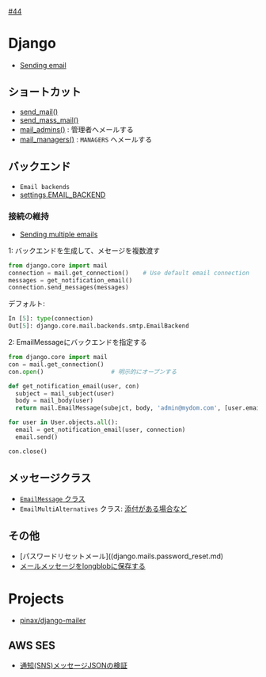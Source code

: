 [#44](https://github.com/hdknr/annotated-django/issues/44)

# Django

- [Sending email](https://docs.djangoproject.com/en/2.0/topics/email//)

## ショートカット

- [send_mail()](https://docs.djangoproject.com/en/2.0/topics/email/#send-mail)
- [send_mass_mail()](https://docs.djangoproject.com/en/2.0/topics/email/#send-mass-mail)
- [mail_admins()](https://docs.djangoproject.com/en/2.0/topics/email/#mail-admins)  : 管理者へメールする
- [mail_managers()](https://docs.djangoproject.com/en/2.0/topics/email/#mail-managers) : `MANAGERS` へメールする

## バックエンド

- `Email backends`
- [settings.EMAIL_BACKEND](https://docs.djangoproject.com/en/2.0/ref/settings/#std:setting-EMAIL_BACKEND)

### 接続の維持

- [Sending multiple emails](https://docs.djangoproject.com/en/2.0/topics/email//#sending-multiple-emails)


1: バックエンドを生成して、メセージを複数渡す

~~~py
from django.core import mail
connection = mail.get_connection()    # Use default email connection
messages = get_notification_email()
connection.send_messages(messages)
~~~

デフォルト:
~~~py
In [5]: type(connection)
Out[5]: django.core.mail.backends.smtp.EmailBackend
~~~

2: EmailMessageにバックエンドを指定する

~~~py
from django.core import mail
con = mail.get_connection()
con.open()                   # 明示的にオープンする

def get_notification_email(user, con)
  subject = mail_subject(user)
  body = mail_body(user)
  return mail.EmailMessage(subejct, body, 'admin@mydom.com', [user.email])

for user in User.objects.all():
  email = get_notification_email(user, connection)
  email.send()

con.close()
~~~

## メッセージクラス

- [`EmailMessage` クラス](django.mails.EmailMesage.md)
- `EmailMultiAlternatives` クラス: [添付がある場合など](https://docs.djangoproject.com/ja/1.10/topics/email/#sending-alternative-content-types)

## その他

- [パスワードリセットメール]((django.mails.password_reset.md)
- [メールメッセージをlongblobに保存する](django.mails.messageobject.md)

# Projects

- [pinax/django-mailer](https://github.com/pinax/django-mailer)

## AWS SES

- [通知(SNS)メッセージJSONの検証](ses.veify-notification.md)
